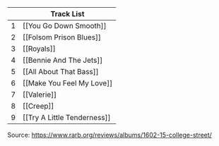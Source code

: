 
|     | Track List                  |
| --- | --------------------------- |
| 1   | [[You Go Down Smooth]]      |
| 2   | [[Folsom Prison Blues]]     |
| 3   | [[Royals]]                  |
| 4   | [[Bennie And The Jets]]     |
| 5   | [[All About That Bass]]     |
| 6   | [[Make You Feel My Love]]   |
| 7   | [[Valerie]]                 |
| 8   | [[Creep]]                   |
| 9   | [[Try A Little Tenderness]] |
Source: https://www.rarb.org/reviews/albums/1602-15-college-street/ 